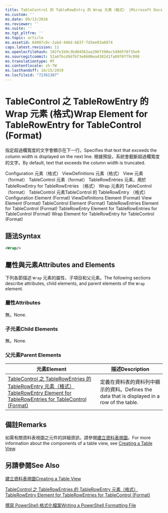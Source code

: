 ```yaml
---
title: TableControl 的 TableRowEntry 的 Wrap 元素（格式） |Microsoft Docs
ms.custom: ''
ms.date: 09/13/2016
ms.reviewer: ''
ms.suite: ''
ms.tgt_pltfrm: ''
ms.topic: article
ms.assetid: 64087c6c-2abd-446d-b837-7d3ee03a6874
caps.latest.revision: 11
ms.openlocfilehash: 102fe1b9c3bd04562aa296f390ec549d5f8f35e9
ms.sourcegitcommit: 52a67bcd9d7bf3e8600ea4302d1fa8970ff9c998
ms.translationtype: MT
ms.contentlocale: zh-TW
ms.lasthandoff: 10/15/2019
ms.locfileid: "72361387"
---
```

# <a name="wrap-element-for-tablerowentry-for-tablecontrol--format"></a><span data-ttu-id="1dcd1-102">TableControl 之 TableRowEntry 的 Wrap 元素 (格式)</span><span class="sxs-lookup"><span data-stu-id="1dcd1-102">Wrap Element for TableRowEntry for TableControl  (Format)</span></span>

<span data-ttu-id="1dcd1-103">指定超過欄寬度的文字會顯示在下一行。</span><span class="sxs-lookup"><span data-stu-id="1dcd1-103">Specifies that text that exceeds the column width is displayed on the next line.</span></span> <span data-ttu-id="1dcd1-104">根據預設，系統會截斷超過欄寬度的文字。</span><span class="sxs-lookup"><span data-stu-id="1dcd1-104">By default, text that exceeds the column width is truncated.</span></span>

<span data-ttu-id="1dcd1-105">Configuration 元素（格式） ViewDefinitions 元素（格式） View 元素（format） TableControl 元素（format） TableRowEntries 元素，用於 TableRowEntry for TableRowEntries （格式） Wrap 元素的 TableControl （format） TableControl 元素TableControl 的 TableRowEntry （格式）</span><span class="sxs-lookup"><span data-stu-id="1dcd1-105">Configuration Element (Format) ViewDefinitions Element (Format) View Element (Format) TableControl Element (Format) TableRowEntries Element for TableControl (Format) TableRowEntry Element for TableRowEntries for TableControl (Format) Wrap Element for TableRowEntry for TableControl (Format)</span></span>

## <a name="syntax"></a><span data-ttu-id="1dcd1-106">語法</span><span class="sxs-lookup"><span data-stu-id="1dcd1-106">Syntax</span></span>

```xml
<Wrap/>
```

## <a name="attributes-and-elements"></a><span data-ttu-id="1dcd1-107">屬性與元素</span><span class="sxs-lookup"><span data-stu-id="1dcd1-107">Attributes and Elements</span></span>

<span data-ttu-id="1dcd1-108">下列各節描述 `Wrap` 元素的屬性、子項目和父元素。</span><span class="sxs-lookup"><span data-stu-id="1dcd1-108">The following sections describe attributes, child elements, and parent elements of the `Wrap` element.</span></span>

### <a name="attributes"></a><span data-ttu-id="1dcd1-109">屬性</span><span class="sxs-lookup"><span data-stu-id="1dcd1-109">Attributes</span></span>

<span data-ttu-id="1dcd1-110">無。</span><span class="sxs-lookup"><span data-stu-id="1dcd1-110">None.</span></span>

### <a name="child-elements"></a><span data-ttu-id="1dcd1-111">子元素</span><span class="sxs-lookup"><span data-stu-id="1dcd1-111">Child Elements</span></span>

<span data-ttu-id="1dcd1-112">無。</span><span class="sxs-lookup"><span data-stu-id="1dcd1-112">None.</span></span>

### <a name="parent-elements"></a><span data-ttu-id="1dcd1-113">父元素</span><span class="sxs-lookup"><span data-stu-id="1dcd1-113">Parent Elements</span></span>

|<span data-ttu-id="1dcd1-114">元素</span><span class="sxs-lookup"><span data-stu-id="1dcd1-114">Element</span></span>|<span data-ttu-id="1dcd1-115">描述</span><span class="sxs-lookup"><span data-stu-id="1dcd1-115">Description</span></span>|
|-------------|-----------------|
|[<span data-ttu-id="1dcd1-116">TableControl 之 TableRowEntries 的 TableRowEntry 元素（格式）</span><span class="sxs-lookup"><span data-stu-id="1dcd1-116">TableRowEntry Element for TableRowEntries for TableControl (Format)</span></span>](./tablerowentry-element-for-tablerowentries-for-tablecontrol-format.md)|<span data-ttu-id="1dcd1-117">定義在資料表的資料列中顯示的資料。</span><span class="sxs-lookup"><span data-stu-id="1dcd1-117">Defines the data that is displayed in a row of the table.</span></span>|

## <a name="remarks"></a><span data-ttu-id="1dcd1-118">備註</span><span class="sxs-lookup"><span data-stu-id="1dcd1-118">Remarks</span></span>

<span data-ttu-id="1dcd1-119">如需有關資料表視圖之元件的詳細資訊，請參閱[建立資料表視圖](./creating-a-table-view.md)。</span><span class="sxs-lookup"><span data-stu-id="1dcd1-119">For more information about the components of a table view, see [Creating a Table View](./creating-a-table-view.md).</span></span>

## <a name="see-also"></a><span data-ttu-id="1dcd1-120">另請參閱</span><span class="sxs-lookup"><span data-stu-id="1dcd1-120">See Also</span></span>

[<span data-ttu-id="1dcd1-121">建立資料表視圖</span><span class="sxs-lookup"><span data-stu-id="1dcd1-121">Creating a Table View</span></span>](./creating-a-table-view.md)

[<span data-ttu-id="1dcd1-122">TableControl 之 TableRowEntries 的 TableRowEntry 元素（格式）</span><span class="sxs-lookup"><span data-stu-id="1dcd1-122">TableRowEntry Element for TableRowEntries for TableControl (Format)</span></span>](./tablerowentry-element-for-tablerowentries-for-tablecontrol-format.md)

[<span data-ttu-id="1dcd1-123">撰寫 PowerShell 格式化檔案</span><span class="sxs-lookup"><span data-stu-id="1dcd1-123">Writing a PowerShell Formatting File</span></span>](./writing-a-powershell-formatting-file.md)
